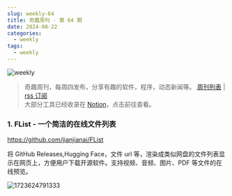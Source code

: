 ```yaml
---
slug: weekly-64
title: 奇趣周刊 - 第 64 期
date: 2024-08-22
categories:
  - weekly
tags:
  - weekly
---
```


![weekly](https://imgurl.zishu.me/weekly.webp)

> 奇趣周刊，每周四发布，分享有趣的软件，程序，动态新闻等。 [周刊列表](/categories/weekly/) | [rss 订阅](/categories/weekly/index.xml)  
大部分工具已经收录在 <a href="https://anghunk.notion.site/944611fccdd24fbdaed7489d0732b1c5?v=118910660f5d4ddaa7ad0923dd982664" target="_blank">Notion</a>，点击前往查看。

### 1. FList - 一个简洁的在线文件列表

https://github.com/jianjianai/FList

将 GitHub Releases,Hugging Face，文件 url 等，渲染成类似网盘的文件列表显示在网页上，方便用户下载开源软件。支持视频、音频、图片、PDF 等文件的在线预览。

![1723624791333](https://imgurl.zishu.me/2024/08/1723624791333.webp)

